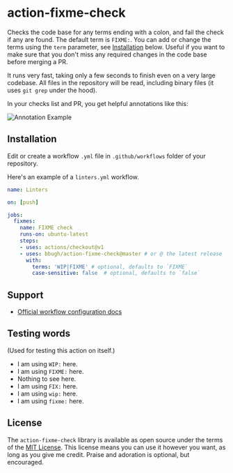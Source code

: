 # action-fixme-check

Checks the code base for any terms ending with a colon, and fail the check if
any are found. The default term is `FIXME:`. You can add or change the terms
using the `term` parameter, see [Installation](#Installation) below.
Useful if you want to make sure that you don't miss any required changes in the
code base before merging a PR.

It runs very fast, taking only a few seconds to finish even on a very large
codebase. All files in the repository will be read, including binary files (it
uses `git grep` under the hood).

In your checks list and PR, you get helpful annotations like this:

![Annotation Example](fixme-annotation-example.png)

## Installation

Edit or create a workflow `.yml` file in `.github/workflows` folder of your repository.

Here's an example of a `linters.yml` workflow.

```yml
name: Linters

on: [push]

jobs:
  fixmes:
    name: FIXME check
    runs-on: ubuntu-latest
    steps:
    - uses: actions/checkout@v1
    - uses: bbugh/action-fixme-check@master # or @ the latest release
      with:
      	terms: 'WIP|FIXME' # optional, defaults to `FIXME`
      	case-sensitive: false  # optional, defaults to `false`
```

## Support

- [Official workflow configuration docs](https://help.github.com/en/actions/automating-your-workflow-with-github-actions/workflow-syntax-for-github-actions)

## Testing words

(Used for testing this action on itself.)

- I am using `WIP:` here.
- I am using `FIXME:` here.
- Nothing to see here.
- I am using `FIX:` here.
- I am using `wip:` here.
- I am using `fixme:` here.

## License

The `action-fixme-check` library is available as open source under the terms of
the [MIT License](http://opensource.org/licenses/MIT). This license means you
can use it however you want, as long as you give me credit. Praise and adoration
is optional, but encouraged.

